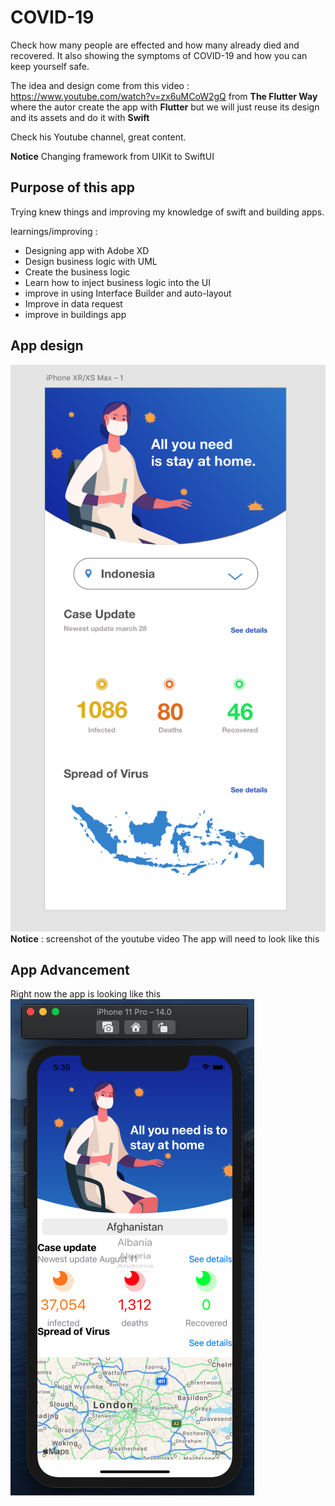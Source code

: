# COVID-19
Check how many people are effected and how many already died and recovered. It also showing the symptoms of COVID-19 and how you can keep yourself safe. 

The idea and design come from this video : https://www.youtube.com/watch?v=zx6uMCoW2gQ from **The Flutter Way** 
where the autor create the app with **Flutter** but we will just reuse its design and its assets and do it with **Swift**

Check his Youtube channel, great content.

**Notice** Changing framework from UIKit to SwiftUI

## Purpose of this app

Trying knew things and improving my knowledge of swift and building apps.

learnings/improving : 
- Designing app with Adobe XD
- Design business logic with UML
- Create the business logic 
- Learn how to inject business logic into the UI 
- improve in using Interface Builder and auto-layout
- Improve in data request
- improve in buildings app
 
 ## App design
 
 ![Alt text](readmeAssets/images/youtubeScreenShot.png?raw=true "iPhone")
 **Notice** : screenshot of the youtube video
The app will need to look like this


## App Advancement

Right now the app is looking like this
![Alt text](readmeAssets/images/appAdvancement.png?raw=true "iPhone")



